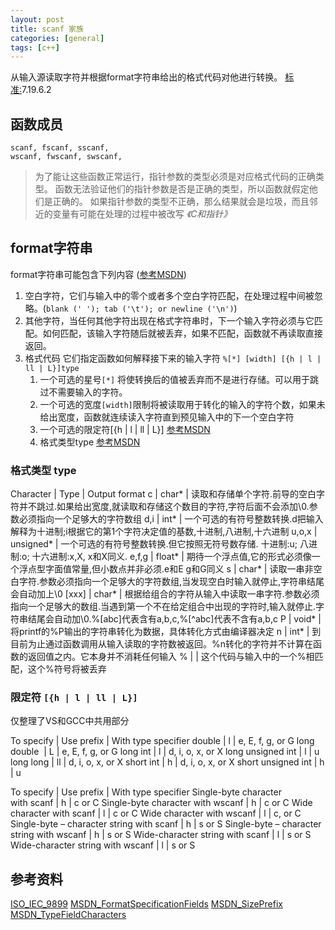 ```yaml
---
layout: post
title: scanf 家族
categories: [general]
tags: [c++]
---
```


从输入源读取字符并根据format字符串给出的格式代码对他进行转换。
[标准:](http://www.open-std.org/jtc1/sc22/wg14/www/docs/C99RationaleV5.10.pdf)7.19.6.2

## 函数成员 ##

    scanf, fscanf, sscanf, 
    wscanf, fwscanf, swscanf, 


> 为了能让这些函数正常运行，指针参数的类型必须是对应格式代码的正确类型。
> 函数无法验证他们的指针参数是否是正确的类型，所以函数就假定他们是正确的。
> 如果指针参数的类型不正确，那么结果就会是垃圾，而且邻近的变量有可能在处理的过程中被改写
> *《C和指针》*

## format字符串 ##

format字符串可能包含下列内容 ([参考MSDN](http://msdn.microsoft.com/en-us/library/kwwtf9ch.aspx))

1. 空白字符，它们与输入中的零个或者多个空白字符匹配，在处理过程中间被忽略。(`blank (' '); tab ('\t'); or newline ('\n')`)
1. 其他字符，当任何其他字符出现在格式字符串时，下一个输入字符必须与它匹配。如何匹配，该输入字符随后就被丢弃，如果不匹配，函数就不再读取直接返回。
1. 格式代码 它们指定函数如何解释接下来的输入字符 `%[*] [width] [{h | l | ll | L}]type`
   1. 一个可选的星号`[*]` 将使转换后的值被丢弃而不是进行存储。可以用于跳过不需要输入的字符。
   1. 一个可选的宽度`[width]`限制将被读取用于转化的输入的字符个数，如果未给出宽度，函数就连续读入字符直到预见输入中的下一个空白字符
   1. 一个可选的限定符[{h | l | ll | L}] [参考MSDN](http://msdn.microsoft.com/en-us/library/xdb9w69d.aspx)
   1. 格式类型type [参考MSDN](http://msdn.microsoft.com/en-us/library/6ttkkkhh(v=VS.80).aspx)

### 格式类型 type ###

Character    | Type        | Output format
c            | char*       | 读取和存储单个字符.前导的空白字符并不跳过.如果给出宽度,就读取和存储这个数目的字符,字符后面不会添加\0.参数必须指向一个足够大的字符数组
d,i          | int*        | 一个可选的有符号整数转换.d把输入解释为十进制;i根据它的第1个字符决定值的基数,十进制,八进制,十六进制
u,o,x        | unsigned*   | 一个可选的有符号整数转换.但它按照无符号数存储. 十进制:u; 八进制:o; 十六进制:x,X, x和X同义.
e,f,g        | float*      | 期待一个浮点值,它的形式必须像一个浮点型字面值常量,但小数点并非必须.e和E g和G同义
s            | char*       | 读取一串非空白字符.参数必须指向一个足够大的字符数组,当发现空白时输入就停止,字符串结尾会自动加上\0
[xxx]        | char*       | 根据给组合的字符从输入中读取一串字符.参数必须指向一个足够大的数组.当遇到第一个不在给定组合中出现的字符时,输入就停止.字符串结尾会自动加\0.%[abc]代表含有a,b,c,%[^abc]代表不含有a,b,c 
P            | void*       | 将printf的%P输出的字符串转化为数据，具体转化方式由编译器决定
n            | int*        | 到目前为止通过函数调用从输入读取的字符数被返回。%n转化的字符并不计算在函数的返回值之内。它本身并不消耗任何输入
%            |             | 这个代码与输入中的一个%相匹配，这个%符号将被丢弃
    


### 限定符 `[{h | l | ll | L}] ` ###
仅整理了VS和GCC中共用部分

To specify          | Use prefix           | With type specifier
double	            | l                    | e, E, f, g, or G
long double         | L                    | e, E, f, g, or G
long int	        | l                    | d, i, o, x, or X
long unsigned int	| l	                   | u
long long	        | ll	               | d, i, o, x, or X
short int	        | h	                   | d, i, o, x, or X
short unsigned int	| h	                   | u


To specify                                                         | Use prefix           | With type specifier
Single-byte character with scanf                                   | h                    | c or C
Single-byte character with wscanf                                  | h                    | c or C
Wide character with scanf                                          | l                    | c or C
Wide character with wscanf                                         | l                    | c, or C
Single-byte – character string with scanf                          | h                    | s or S
Single-byte – character string with wscanf                         | h                    | s or S
Wide-character string with scanf                                   | l                    | s or S
Wide-character string with wscanf                                  | l                    | s or S
           

## 参考资料 ##
[ISO\_IEC\_9899](http://www.open-std.org/jtc1/sc22/wg14/www/docs/C99RationaleV5.10.pdf)
[MSDN\_FormatSpecificationFields](https://msdn.microsoft.com/en-us/library/kwwtf9ch.aspx)
[MSDN\_SizePrefix](https://msdn.microsoft.com/en-us/library/tcxf1dw6.aspx)
[MSDN\_TypeFieldCharacters](https://msdn.microsoft.com/en-us/library/6ttkkkhh.aspx)

